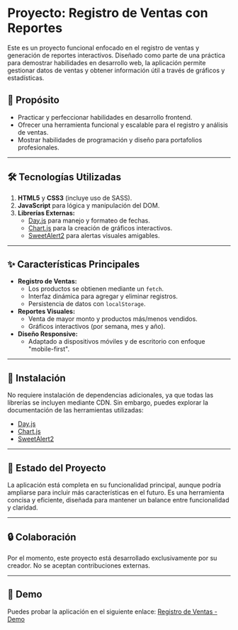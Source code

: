 # Proyecto: Registro de Ventas con Reportes

Este es un proyecto funcional enfocado en el registro de ventas y generación de reportes interactivos. Diseñado como parte de una práctica para demostrar habilidades en desarrollo web, la aplicación permite gestionar datos de ventas y obtener información útil a través de gráficos y estadísticas.

## 🚀 **Propósito**
- Practicar y perfeccionar habilidades en desarrollo frontend.
- Ofrecer una herramienta funcional y escalable para el registro y análisis de ventas.
- Mostrar habilidades de programación y diseño para portafolios profesionales.

---

## 🛠️ **Tecnologías Utilizadas**
1. **HTML5** y **CSS3** (incluye uso de SASS).
2. **JavaScript** para lógica y manipulación del DOM.
3. **Librerías Externas:**
   - [Day.js](https://day.js.org/) para manejo y formateo de fechas.
   - [Chart.js](https://www.chartjs.org/) para la creación de gráficos interactivos.
   - [SweetAlert2](https://sweetalert2.github.io/) para alertas visuales amigables.

---

## ✨ **Características Principales**
- **Registro de Ventas:**
  - Los productos se obtienen mediante un `fetch`.
  - Interfaz dinámica para agregar y eliminar registros.
  - Persistencia de datos con `localStorage`.
- **Reportes Visuales:**
  - Venta de mayor monto y productos más/menos vendidos.
  - Gráficos interactivos (por semana, mes y año).
- **Diseño Responsive:**
  - Adaptado a dispositivos móviles y de escritorio con enfoque "mobile-first".

---

## 🧰 **Instalación**
No requiere instalación de dependencias adicionales, ya que todas las librerías se incluyen mediante CDN. Sin embargo, puedes explorar la documentación de las herramientas utilizadas:

- [Day.js](https://day.js.org/docs/en/installation/browser)
- [Chart.js](https://www.chartjs.org/docs/latest/getting-started/)
- [SweetAlert2](https://sweetalert2.github.io/#download)

---

## 📝 **Estado del Proyecto**
La aplicación está completa en su funcionalidad principal, aunque podría ampliarse para incluir más características en el futuro. Es una herramienta concisa y eficiente, diseñada para mantener un balance entre funcionalidad y claridad.

---

## 🔒 **Colaboración**
Por el momento, este proyecto está desarrollado exclusivamente por su creador. No se aceptan contribuciones externas.

---

## 📌 **Demo**
Puedes probar la aplicación en el siguiente enlace: [Registro de Ventas - Demo](https://gastongomezcuello.github.io/Entregable1-GomezCuello/)
